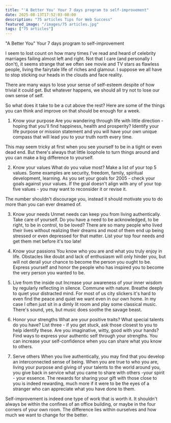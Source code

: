 ```yaml
---
title: "'A Better You' Your 7 days program to self-improvement"
date: 2025-08-13T17:52:03-08:00
description: "75 articles Tips for Web Success"
featured_image: "/images/75 articles.jpg"
tags: ["75 articles"]
---
```


"A Better You" Your 7 days program to self-improvement

I seem to lost count on how many times I've read and heard of celebrity marriages failing almost left and right. Not that I care (and personally I don't), it seems strange that we often see movie and TV stars as flawless people, living the fairytale life of riches and glamour. I suppose we all have to stop sticking our heads in the clouds and face reality.

There are many ways to lose your sense of self-esteem despite of how trivial it could get. But whatever happens, we should all try not to lose our own sense of self.

So what does it take to be a cut above the rest? Here are some of the things you can think and improve on that should be enough for a week.

1. Know your purpose 
Are you wandering through life with little direction - hoping that you'll find happiness, health and prosperity? Identify your life purpose or mission statement and you will have your own unique compass that will lead you to your truth north every time.

This may seem tricky at first when you see yourself to be in a tight or even dead end. But there's always that little loophole to turn things around and you can make a big difference to yourself.

2. Know your values 
What do you value most? Make a list of your top 5 values. Some examples are security, freedom, family, spiritual development, learning. As you set your goals for 2005 - check your goals against your values. If the goal doesn't align with any of your top five values - you may want to reconsider it or revise it.

The number shouldn't discourage you, instead it should motivate you to do more than you can ever dreamed of.

3. Know your needs 
Unmet needs can keep you from living authentically. Take care of yourself. Do you have a need to be acknowledged, to be right, to be in control, to be loved? There are so many people who lived their lives without realizing their dreams and most of them end up being stressed or even depressed for that matter. List your top four needs and get them met before it's too late!

4. Know your passions 
You know who you are and what you truly enjoy in life. Obstacles like doubt and lack of enthusiasm will only hinder you, but will not derail your chance to become the person you ought to be. Express yourself and honor the people who has inspired you to become the very person you wanted to be.

5. Live from the inside out 
Increase your awareness of your inner wisdom by regularly reflecting in silence. Commune with nature. Breathe deeply to quiet your distracted mind. For most of us city slickers it's hard to even find the peace and quiet we want even in our own home. In my case I often just sit in a dimly lit room and play some classical music. There's sound, yes, but music does soothe the savage beast.

6. Honor your strengths 
What are your positive traits? What special talents do you have? List three - if you get stuck, ask those closest to you to help identify these. Are you imaginative, witty, good with your hands? Find ways to express your authentic self through your strengths. You can increase your self-confidence when you can share what you know to others.

7. Serve others 
When you live authentically, you may find that you develop an interconnected sense of being. When you are true to who you are, living your purpose and giving of your talents to the world around you, you give back in service what you came to share with others -your spirit - your essence. The rewards for sharing your gift with those close to you is indeed rewarding, much more if it were to be the eyes of a stranger who can appreciate what you have done to them.

Self-improvement is indeed one type of work that is worth it. It shouldn't always be within the confines of an office building, or maybe in the four corners of your own room. The difference lies within ourselves and how much we want to change for the better.
